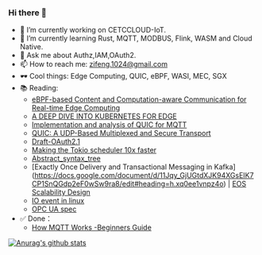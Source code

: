 ### Hi there 👋

- 🔭 I’m currently working on CETCCLOUD-IoT.
- 🌱 I’m currently learning Rust, MQTT, MODBUS, Flink, WASM and Cloud Native.
- 💬 Ask me about Authz,IAM,OAuth2.
- 📫 How to reach me: zifeng.1024@gmail.com
- 🕶️ Cool things: Edge Computing, QUIC, eBPF, WASI, MEC, SGX
- 📚 Reading:
  + [eBPF-based Content and Computation-aware Communication for Real-time Edge Computing](https://arxiv.org/abs/1805.02797)
  + [A DEEP DIVE INTO KUBERNETES FOR EDGE](https://sagarnangare.medium.com/ebook-a-deep-dive-on-kubernetes-for-edge-e0b02af0f41e)
  + [Implementation and analysis of QUIC for MQTT](https://www.researchgate.net/publication/329835020_Implementation_and_analysis_of_QUIC_for_MQTT)
  + [QUIC: A UDP-Based Multiplexed and Secure Transport](https://datatracker.ietf.org/doc/draft-ietf-quic-transport/)
  + [Draft-OAuth2.1](https://tools.ietf.org/html/draft-ietf-oauth-v2-1-00)
  + [Making the Tokio scheduler 10x faster](https://tokio.rs/blog/2019-10-scheduler)
  + [Abstract_syntax_tree](https://en.wikipedia.org/wiki/Abstract_syntax_tree)
  + [Exactly Once Delivery and Transactional Messaging in Kafka]
(https://docs.google.com/document/d/11Jqy_GjUGtdXJK94XGsEIK7CP1SnQGdp2eF0wSw9ra8/edit#heading=h.xq0ee1vnpz4o) | [EOS Scalability Design](https://docs.google.com/document/d/1LhzHGeX7_Lay4xvrEXxfciuDWATjpUXQhrEIkph9qRE/edit#heading=h.beexgkt7kkor)
  + [IO event in linux](https://web.mit.edu/~yandros/doc/io-events.html)
  + [OPC UA spec](https://opcfoundation.org/developer-tools/specifications-unified-architecture)
- ✅ Done：
  + [How MQTT Works -Beginners Guide](http://www.steves-internet-guide.com/mqtt-works/)
  
  
[![Anurag's github stats](https://github-readme-stats.vercel.app/api?username=fallingyang&count_private=true&theme=radical&show_icons=true)](https://github.com/fallingyang)  

<!--
[![Top Langs](https://github-readme-stats.vercel.app/api/top-langs/?username=fallingyang&hide=css,html&layout=compact&theme=radical)](https://github.com/fallingyang)



**fallingyang/fallingyang** is a ✨ _special_ ✨ repository because its `README.md` (this file) appears on your GitHub profile.

Here are some ideas to get you started:

- 🔭 I’m currently working on ...
- 🌱 I’m currently learning ...
- 👯 I’m looking to collaborate on ...
- 🤔 I’m looking for help with ...
- 💬 Ask me about ...
- 📫 How to reach me: ...
- 😄 Pronouns: ...
- ⚡ Fun fact: ...
-->
